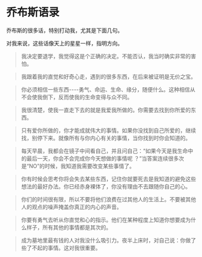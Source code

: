 # 乔布斯语录

乔布斯的很多话，特别打动我，尤其是下面几句。

对我来说，这些话像天上的星星一样，指明方向。

> 我决定要退学，我觉得这是个正确的决定。不能否认，我当时确实非常的害怕。

> 我跟着我的直觉和好奇心走，遇到的很多东西，在后来被证明是无价之宝。

> 你必须相信一些东西----勇气、命运、生命、缘分，随便什么。这种相信从不会使我倒下，反而使我的生命变得与众不同。

> 我很清楚，使我一直走下去的就是我爱我所做的。你需要去找到你所爱的东西。

> 只有爱你所做的，你才能成就伟大的事情。如果你没找到自己所爱的，继续找，别停下来。就像所有与你内心有关的事情，当你找到时你会知道的。

> 每天早晨，我都会在镜子中间看自己，并且问自己：“如果今天是我生命中的最后一天，你会不会完成你今天想做的事情呢 ？”当答案连续很多次是“NO”的时候，我知道我需要改变某些事情了。

> 你有时候会思考你将会失去某些东西，记住你就要死去是我知道的避免这些想法的最好办法。你已经赤身裸体了，你没有理由不去跟随你自己的心。

> 你们的时间很有限，所以不要将他们浪费在过其他人的生活上。不要被其他人的观点的噪声掩盖你真正的内心的声音。

> 你要有勇气去听从你直觉和心的指示。他们在某种程度上知道你想要成为什么样子，所有其他的事情都是其次的。

> 成为墓地里最有钱的人对我没什么吸引力。夜半上床时，对自己说：你做了些了不起的事情。这对我很重要。

